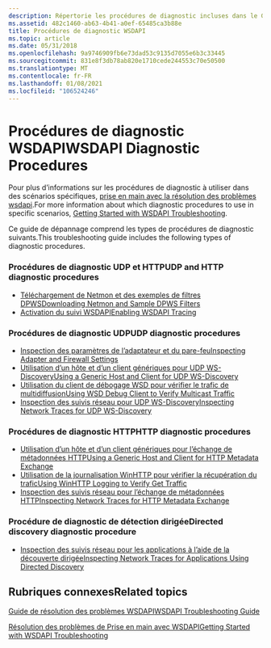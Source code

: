 ```yaml
---
description: Répertorie les procédures de diagnostic incluses dans le Guide de résolution des problèmes WSDAPI.
ms.assetid: 482c1460-ab63-4b41-a0ef-65485ca3b88e
title: Procédures de diagnostic WSDAPI
ms.topic: article
ms.date: 05/31/2018
ms.openlocfilehash: 9a9746909fb6e73dad53c9135d7055e6b3c33445
ms.sourcegitcommit: 831e8f3db78ab820e1710cede244553c70e50500
ms.translationtype: MT
ms.contentlocale: fr-FR
ms.lasthandoff: 01/08/2021
ms.locfileid: "106524246"
---
```

# <a name="wsdapi-diagnostic-procedures"></a><span data-ttu-id="1b832-103">Procédures de diagnostic WSDAPI</span><span class="sxs-lookup"><span data-stu-id="1b832-103">WSDAPI Diagnostic Procedures</span></span>

<span data-ttu-id="1b832-104">Pour plus d’informations sur les procédures de diagnostic à utiliser dans des scénarios spécifiques, [prise en main avec la résolution des problèmes wsdapi](getting-started-with-wsdapi-troubleshooting.md).</span><span class="sxs-lookup"><span data-stu-id="1b832-104">For more information about which diagnostic procedures to use in specific scenarios, [Getting Started with WSDAPI Troubleshooting](getting-started-with-wsdapi-troubleshooting.md).</span></span>

<span data-ttu-id="1b832-105">Ce guide de dépannage comprend les types de procédures de diagnostic suivants.</span><span class="sxs-lookup"><span data-stu-id="1b832-105">This troubleshooting guide includes the following types of diagnostic procedures.</span></span>

### <a name="udp-and-http-diagnostic-procedures"></a><span data-ttu-id="1b832-106">Procédures de diagnostic UDP et HTTP</span><span class="sxs-lookup"><span data-stu-id="1b832-106">UDP and HTTP diagnostic procedures</span></span>

-   [<span data-ttu-id="1b832-107">Téléchargement de Netmon et des exemples de filtres DPWS</span><span class="sxs-lookup"><span data-stu-id="1b832-107">Downloading Netmon and Sample DPWS Filters</span></span>](downloading-netmon-and-sample-dpws-filters.md)
-   [<span data-ttu-id="1b832-108">Activation du suivi WSDAPI</span><span class="sxs-lookup"><span data-stu-id="1b832-108">Enabling WSDAPI Tracing</span></span>](enabling-wsdapi-tracing.md)

### <a name="udp-diagnostic-procedures"></a><span data-ttu-id="1b832-109">Procédures de diagnostic UDP</span><span class="sxs-lookup"><span data-stu-id="1b832-109">UDP diagnostic procedures</span></span>

-   [<span data-ttu-id="1b832-110">Inspection des paramètres de l’adaptateur et du pare-feu</span><span class="sxs-lookup"><span data-stu-id="1b832-110">Inspecting Adapter and Firewall Settings</span></span>](inspecting-adapter-and-firewall-settings.md)
-   [<span data-ttu-id="1b832-111">Utilisation d’un hôte et d’un client génériques pour UDP WS-Discovery</span><span class="sxs-lookup"><span data-stu-id="1b832-111">Using a Generic Host and Client for UDP WS-Discovery</span></span>](using-a-generic-host-and-client-for-udp-ws-discovery.md)
-   [<span data-ttu-id="1b832-112">Utilisation du client de débogage WSD pour vérifier le trafic de multidiffusion</span><span class="sxs-lookup"><span data-stu-id="1b832-112">Using WSD Debug Client to Verify Multicast Traffic</span></span>](using-wsddebug-client-to-verify-multicast-traffic.md)
-   [<span data-ttu-id="1b832-113">Inspection des suivis réseau pour UDP WS-Discovery</span><span class="sxs-lookup"><span data-stu-id="1b832-113">Inspecting Network Traces for UDP WS-Discovery</span></span>](inspecting-network-traces-for-udp-ws-discovery.md)

### <a name="http-diagnostic-procedures"></a><span data-ttu-id="1b832-114">Procédures de diagnostic HTTP</span><span class="sxs-lookup"><span data-stu-id="1b832-114">HTTP diagnostic procedures</span></span>

-   [<span data-ttu-id="1b832-115">Utilisation d’un hôte et d’un client génériques pour l’échange de métadonnées HTTP</span><span class="sxs-lookup"><span data-stu-id="1b832-115">Using a Generic Host and Client for HTTP Metadata Exchange</span></span>](using-a-generic-host-and-client-for-http-metadata-exchange.md)
-   [<span data-ttu-id="1b832-116">Utilisation de la journalisation WinHTTP pour vérifier la récupération du trafic</span><span class="sxs-lookup"><span data-stu-id="1b832-116">Using WinHTTP Logging to Verify Get Traffic</span></span>](using-winhttp-logging-to-verify-get-traffic.md)
-   [<span data-ttu-id="1b832-117">Inspection des suivis réseau pour l’échange de métadonnées HTTP</span><span class="sxs-lookup"><span data-stu-id="1b832-117">Inspecting Network Traces for HTTP Metadata Exchange</span></span>](inspecting-network-traces-for-http-metadata-exchange.md)

### <a name="directed-discovery-diagnostic-procedure"></a><span data-ttu-id="1b832-118">Procédure de diagnostic de détection dirigée</span><span class="sxs-lookup"><span data-stu-id="1b832-118">Directed discovery diagnostic procedure</span></span>

-   [<span data-ttu-id="1b832-119">Inspection des suivis réseau pour les applications à l’aide de la découverte dirigée</span><span class="sxs-lookup"><span data-stu-id="1b832-119">Inspecting Network Traces for Applications Using Directed Discovery</span></span>](inspecting-network-traces-for-applications-using-directed-discovery.md)

## <a name="related-topics"></a><span data-ttu-id="1b832-120">Rubriques connexes</span><span class="sxs-lookup"><span data-stu-id="1b832-120">Related topics</span></span>

<dl> <dt>

[<span data-ttu-id="1b832-121">Guide de résolution des problèmes WSDAPI</span><span class="sxs-lookup"><span data-stu-id="1b832-121">WSDAPI Troubleshooting Guide</span></span>](wsdapi-troubleshooting-guide.md)
</dt> <dt>

[<span data-ttu-id="1b832-122">Résolution des problèmes de Prise en main avec WSDAPI</span><span class="sxs-lookup"><span data-stu-id="1b832-122">Getting Started with WSDAPI Troubleshooting</span></span>](getting-started-with-wsdapi-troubleshooting.md)
</dt> </dl>

 

 



